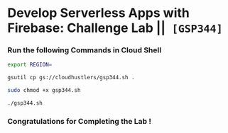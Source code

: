 # Develop Serverless Apps with Firebase: Challenge Lab ||` [GSP344]`

### Run the following Commands in Cloud Shell

```bash
export REGION=
```

```bash
gsutil cp gs://cloudhustlers/gsp344.sh .

sudo chmod +x gsp344.sh

./gsp344.sh
```

### Congratulations for Completing the Lab !
